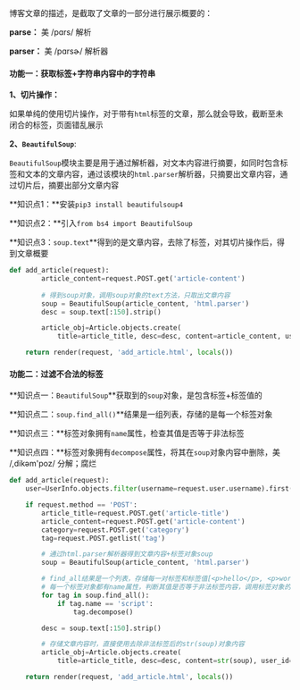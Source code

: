 博客文章的描述，是截取了文章的一部分进行展示概要的：

**parse：**  美 /pɑrs/   解析

**parser：**   美 /pɑrsɚ/  解析器



#### 功能一：获取标签+字符串内容中的字符串

**1、切片操作：**

如果单纯的使用切片操作，对于带有`html`标签的文章，那么就会导致，截断至未闭合的标签，页面错乱展示

**2、`BeautifulSoup`**:

`BeautifulSoup`模块主要是用于通过解析器，对文本内容进行摘要，如同时包含标签和文本的文章内容，通过该模块的`html.parser`解析器，只摘要出文章内容，通过切片后，摘要出部分文章内容

**知识点1：**安装`pip3 install beautifulsoup4 `

**知识点2：**引入`from bs4 import BeautifulSoup`

**知识点3：`soup.text`**得到的是文章内容，去除了标签，对其切片操作后，得到文章概要

```python
def add_article(request):
        article_content=request.POST.get('article-content')
        
        # 得到soup对象，调用soup对象的text方法，只取出文章内容
        soup = BeautifulSoup(article_content, 'html.parser')
        desc = soup.text[:150].strip()

        article_obj=Article.objects.create(
            title=article_title, desc=desc, content=article_content, user_id=request.user.pk,category_id=category)

    return render(request, 'add_article.html', locals())
```



#### 功能二：过滤不合法的标签

**知识点一：`BeautifulSoup`**获取到的`soup`对象，是包含标签+标签值的

**知识点二：`soup.find_all()`**结果是一组列表，存储的是每一个标签对象

**知识点三：**标签对象拥有`name`属性，检查其值是否等于非法标签

**知识点四：**标签对象拥有`decompose`属性，将其在`soup`对象内容中删除，美 /,dikəm'poz/ 分解；腐烂 

```python
def add_article(request):
    user=UserInfo.objects.filter(username=request.user.username).first()

    if request.method == 'POST':
        article_title=request.POST.get('article-title')
        article_content=request.POST.get('article-content')
        category=request.POST.get('category')
        tag=request.POST.getlist('tag')

        # 通过html.parser解析器得到文章内容+标签对象soup
        soup = BeautifulSoup(article_content, 'html.parser')

        # find_all结果是一个列表，存储每一对标签和标签值[<p>hello</p>, <p>world</p>, <p><br/></p>, <br/>, <script>alert(123)</script>]
        # 每一个标签对象都有name属性，判断其值是否等于非法标签内容，调用标签对象的decompose方法将其删除，删除后soup对象中就不包含非法内容了
        for tag in soup.find_all():
            if tag.name == 'script':
                tag.decompose()

        desc = soup.text[:150].strip()

        # 存储文章内容时，直接使用去除非法标签后的str(soup)对象内容
        article_obj=Article.objects.create(
            title=article_title, desc=desc, content=str(soup), user_id=request.user.pk,category_id=category)

    return render(request, 'add_article.html', locals())
```

